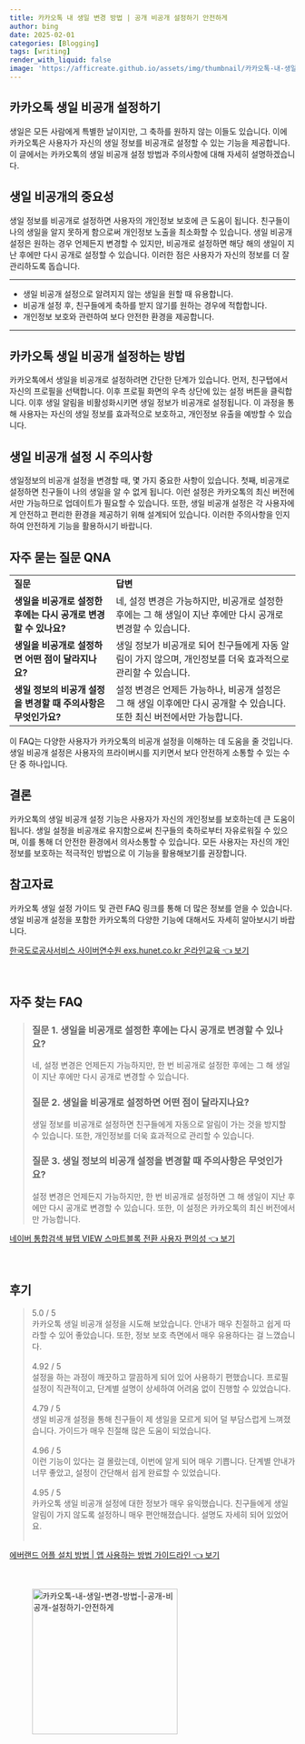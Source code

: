 ```yaml
---
title: 카카오톡 내 생일 변경 방법 | 공개 비공개 설정하기 안전하게
author: bing
date: 2025-02-01
categories: [Blogging]
tags: [writing]
render_with_liquid: false
image: 'https://afficreate.github.io/assets/img/thumbnail/카카오톡-내-생일-변경-방법-|-공개-비공개-설정하기-안전하게.webp'
---
```



<h2 id='카카오톡_생일비공개_설정하기'>카카오톡 생일 비공개 설정하기</h2>

<p>생일은 모든 사람에게 특별한 날이지만, 그 축하를 원하지 않는 이들도 있습니다. 이에 카카오톡은 사용자가 자신의 생일 정보를 비공개로 설정할 수 있는 기능을 제공합니다. 이 글에서는 카카오톡의 생일 비공개 설정 방법과 주의사항에 대해 자세히 설명하겠습니다.</p>

<h2 id='생일비공개의_중요성'>생일 비공개의 중요성</h2>

<p>생일 정보를 비공개로 설정하면 사용자의 개인정보 보호에 큰 도움이 됩니다. 친구들이 나의 생일을 알지 못하게 함으로써 개인정보 노출을 최소화할 수 있습니다. 생일 비공개 설정은 원하는 경우 언제든지 변경할 수 있지만, 비공개로 설정하면 해당 해의 생일이 지난 후에만 다시 공개로 설정할 수 있습니다. 이러한 점은 사용자가 자신의 정보를 더 잘 관리하도록 돕습니다.</p>

<hr />

<ul>
    <li>생일 비공개 설정으로 알려지지 않는 생일을 원할 때 유용합니다.</li>
    <li>비공개 설정 후, 친구들에게 축하를 받지 않기를 원하는 경우에 적합합니다.</li>
    <li>개인정보 보호와 관련하여 보다 안전한 환경을 제공합니다.</li>
</ul>

<hr />

<h2 id='생일비공개_설정방법'>카카오톡 생일 비공개 설정하는 방법</h2>

<p>카카오톡에서 생일을 비공개로 설정하려면 간단한 단계가 있습니다. 먼저, 친구탭에서 자신의 프로필을 선택합니다. 이후 프로필 화면의 우측 상단에 있는 설정 버튼을 클릭합니다. 이후 생일 알림을 비활성화시키면 생일 정보가 비공개로 설정됩니다. 이 과정을 통해 사용자는 자신의 생일 정보를 효과적으로 보호하고, 개인정보 유출을 예방할 수 있습니다.</p>

<h2 id='생일비공개_설정시_주의사항'>생일 비공개 설정 시 주의사항</h2>

<p>생일정보의 비공개 설정을 변경할 때, 몇 가지 중요한 사항이 있습니다. 첫째, 비공개로 설정하면 친구들이 나의 생일을 알 수 없게 됩니다. 이런 설정은 카카오톡의 최신 버전에서만 가능하므로 업데이트가 필요할 수 있습니다. 또한, 생일 비공개 설정은 각 사용자에게 안전하고 편리한 환경을 제공하기 위해 설계되어 있습니다. 이러한 주의사항을 인지하여 안전하게 기능을 활용하시기 바랍니다.</p>

<h2 id='자주_묻는_질문'>자주 묻는 질문 QNA</h2>

<table>
    <tr>
        <td><b>질문</b></td>
        <td><b>답변</b></td>
    </tr>
    <tr>
        <td><b>생일을 비공개로 설정한 후에는 다시 공개로 변경할 수 있나요?</b></td>
        <td>네, 설정 변경은 가능하지만, 비공개로 설정한 후에는 그 해 생일이 지난 후에만 다시 공개로 변경할 수 있습니다.</td>
    </tr>
    <tr>
        <td><b>생일을 비공개로 설정하면 어떤 점이 달라지나요?</b></td>
        <td>생일 정보가 비공개로 되어 친구들에게 자동 알림이 가지 않으며, 개인정보를 더욱 효과적으로 관리할 수 있습니다.</td>
    </tr>
    <tr>
        <td><b>생일 정보의 비공개 설정을 변경할 때 주의사항은 무엇인가요?</b></td>
        <td>설정 변경은 언제든 가능하나, 비공개 설정은 그 해 생일 이후에만 다시 공개할 수 있습니다. 또한 최신 버전에서만 가능합니다.</td>
    </tr>
</table>

<p>이 FAQ는 다양한 사용자가 카카오톡의 비공개 설정을 이해하는 데 도움을 줄 것입니다. 생일 비공개 설정은 사용자의 프라이버시를 지키면서 보다 안전하게 소통할 수 있는 수단 중 하나입니다.</p>

<h2 id='결론'>결론</h2>

<p>카카오톡의 생일 비공개 설정 기능은 사용자가 자신의 개인정보를 보호하는데 큰 도움이 됩니다. 생일 설정을 비공개로 유지함으로써 친구들의 축하로부터 자유로워질 수 있으며, 이를 통해 더 안전한 환경에서 의사소통할 수 있습니다. 모든 사용자는 자신의 개인정보를 보호하는 적극적인 방법으로 이 기능을 활용해보기를 권장합니다.</p>

<h2 id='참고자료'>참고자료</h2>

<p>카카오톡 생일 설정 가이드 및 관련 FAQ 링크를 통해 더 많은 정보를 얻을 수 있습니다. 생일 비공개 설정을 포함한 카카오톡의 다양한 기능에 대해서도 자세히 알아보시기 바랍니다.</p>


<p><a class="click-button" title="한국도로공사서비스 사이버연수원 exs.hunet.co.kr 온라인교육" href="https://afficreate.github.io/posts/%ED%95%9C%EA%B5%AD%EB%8F%84%EB%A1%9C%EA%B3%B5%EC%82%AC%EC%84%9C%EB%B9%84%EC%8A%A4-%EC%82%AC%EC%9D%B4%EB%B2%84%EC%97%B0%EC%88%98%EC%9B%90-exs.hunet.co.kr-%EC%98%A8%EB%9D%BC%EC%9D%B8%EA%B5%90%EC%9C%A1/" rel="dofollow">한국도로공사서비스 사이버연수원 exs.hunet.co.kr 온라인교육 👈 보기</a></p><br>
<h2 id='자주_찾는_FAQ'>자주 찾는 FAQ</h2>
<div itemscope="" itemtype="https://schema.org/FAQPage"> 
<blockquote> 
<div itemscope="" itemprop="mainEntity" itemtype="https://schema.org/Question"> 
<h3 itemprop="name">질문 1. 생일을 비공개로 설정한 후에는 다시 공개로 변경할 수 있나요?</h3> 
<div itemscope="" itemprop="acceptedAnswer" itemtype="https://schema.org/Answer"> 
<span itemprop="text"> 
<p>네, 설정 변경은 언제든지 가능하지만, 한 번 비공개로 설정한 후에는 그 해 생일이 지난 후에만 다시 공개로 변경할 수 있습니다.</p> 
</span> 
</div> 
</div> 

<div itemscope="" itemprop="mainEntity" itemtype="https://schema.org/Question"> 
<h3 itemprop="name">질문 2. 생일을 비공개로 설정하면 어떤 점이 달라지나요?</h3> 
<div itemscope="" itemprop="acceptedAnswer" itemtype="https://schema.org/Answer"> 
<span itemprop="text"> 
<p>생일 정보를 비공개로 설정하면 친구들에게 자동으로 알림이 가는 것을 방지할 수 있습니다. 또한, 개인정보를 더욱 효과적으로 관리할 수 있습니다.</p> 
</span> 
</div> 
</div> 

<div itemscope="" itemprop="mainEntity" itemtype="https://schema.org/Question"> 
<h3 itemprop="name">질문 3. 생일 정보의 비공개 설정을 변경할 때 주의사항은 무엇인가요?</h3> 
<div itemscope="" itemprop="acceptedAnswer" itemtype="https://schema.org/Answer"> 
<span itemprop="text"> 
<p>설정 변경은 언제든지 가능하지만, 한 번 비공개로 설정하면 그 해 생일이 지난 후에만 다시 공개로 변경할 수 있습니다. 또한, 이 설정은 카카오톡의 최신 버전에서만 가능합니다.</p> 
</span> 
</div> 
</div> 
</blockquote> 
</div>
<p><a class="click-button" title="네이버 통합검색 뷰탭 VIEW 스마트블록 전환 사용자 편의성" href="https://afficreate.github.io/posts/%EB%84%A4%EC%9D%B4%EB%B2%84-%ED%86%B5%ED%95%A9%EA%B2%80%EC%83%89-%EB%B7%B0%ED%83%AD-VIEW-%EC%8A%A4%EB%A7%88%ED%8A%B8%EB%B8%94%EB%A1%9D-%EC%A0%84%ED%99%98-%EC%82%AC%EC%9A%A9%EC%9E%90-%ED%8E%B8%EC%9D%98%EC%84%B1/" rel="dofollow">네이버 통합검색 뷰탭 VIEW 스마트블록 전환 사용자 편의성 👈 보기</a></p><br>
<h2 id='후기'>후기</h2>
<div itemscope itemtype="https://schema.org/Product">
  <blockquote>
  <div itemprop="review" itemscope itemtype="https://schema.org/Review">
      <div itemprop="reviewRating" itemscope itemtype="https://schema.org/Rating"> <span itemprop="ratingValue">5.0</span> / <span itemprop="bestRating">5</span> </div>
      <span itemprop="reviewBody">카카오톡 생일 비공개 설정을 시도해 보았습니다. 안내가 매우 친절하고 쉽게 따라할 수 있어 좋았습니다. 또한, 정보 보호 측면에서 매우 유용하다는 걸 느꼈습니다.</span>
  </div>
  <br>
  <div itemprop="review" itemscope itemtype="https://schema.org/Review">
      <div itemprop="reviewRating" itemscope itemtype="https://schema.org/Rating"> <span itemprop="ratingValue">4.92</span> / <span itemprop="bestRating">5</span> </div>
      <span itemprop="reviewBody">설정을 하는 과정이 깨끗하고 깔끔하게 되어 있어 사용하기 편했습니다. 프로필 설정이 직관적이고, 단계별 설명이 상세하여 어려움 없이 진행할 수 있었습니다.</span>
  </div>
  <br>
  <div itemprop="review" itemscope itemtype="https://schema.org/Review">
      <div itemprop="reviewRating" itemscope itemtype="https://schema.org/Rating"> <span itemprop="ratingValue">4.79</span> / <span itemprop="bestRating">5</span> </div>
      <span itemprop="reviewBody">생일 비공개 설정을 통해 친구들이 제 생일을 모르게 되어 덜 부담스럽게 느껴졌습니다. 가이드가 매우 친절해 많은 도움이 되었습니다.</span>
  </div>
  <br>
  <div itemprop="review" itemscope itemtype="https://schema.org/Review">
      <div itemprop="reviewRating" itemscope itemtype="https://schema.org/Rating"> <span itemprop="ratingValue">4.96</span> / <span itemprop="bestRating">5</span> </div>
      <span itemprop="reviewBody">이런 기능이 있다는 걸 몰랐는데, 이번에 알게 되어 매우 기쁩니다. 단계별 안내가 너무 좋았고, 설정이 간단해서 쉽게 완료할 수 있었습니다.</span>
  </div>
  <br>
  <div itemprop="review" itemscope itemtype="https://schema.org/Review">
      <div itemprop="reviewRating" itemscope itemtype="https://schema.org/Rating"> <span itemprop="ratingValue">4.95</span> / <span itemprop="bestRating">5</span> </div>
      <span itemprop="reviewBody">카카오톡 생일 비공개 설정에 대한 정보가 매우 유익했습니다. 친구들에게 생일 알림이 가지 않도록 설정하니 매우 편안해졌습니다. 설명도 자세히 되어 있었어요.</span>
  </div>
  <br>
  </blockquote>
</div>
<p><a class="click-button" title="에버랜드 어플 설치 방법 | 앱 사용하는 방법 가이드라인" href="https://afficreate.github.io/posts/%EC%97%90%EB%B2%84%EB%9E%9C%EB%93%9C-%EC%96%B4%ED%94%8C-%EC%84%A4%EC%B9%98-%EB%B0%A9%EB%B2%95-%EC%95%B1-%EC%82%AC%EC%9A%A9%ED%95%98%EB%8A%94-%EB%B0%A9%EB%B2%95-%EA%B0%80%EC%9D%B4%EB%93%9C%EB%9D%BC%EC%9D%B8/" rel="dofollow">에버랜드 어플 설치 방법 | 앱 사용하는 방법 가이드라인 👈 보기</a></p><br>
<figure class="image"><img src="https://afficreate.github.io/assets/img/thumbnail/카카오톡-내-생일-변경-방법-|-공개-비공개-설정하기-안전하게.webp" alt="카카오톡-내-생일-변경-방법-|-공개-비공개-설정하기-안전하게" width="256" height="256"></figure>